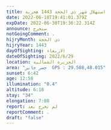 ```yaml
---
title: استهلال شهر ذي الحجة 1443 هجرية
date: 2022-06-18T19:41:01.379Z
expDate: 2022-06-30T19:36:22.314Z
announce: ستخرج
notGoingComment: .
hijryMonth: ذي الحجة
hijryYear: 1443
dayOfSighting: الاربعاء
dateOfSighting: 2022/6/29
location: الجزيرة الشمالية
area: "جسر جابر  GPS : 29.508,48.015"
sunset: 6:42
age: 12:58
illumination: "0.4"
altitude: 6:18
stay: "34"
elongation: 7:08
report: لم تخرج بعد
reportComment: .
draft: "false"
---
```


